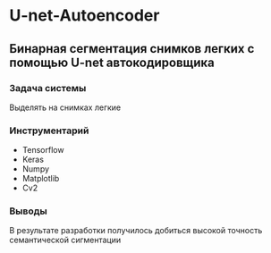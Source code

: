 # U-net-Autoencoder
## Бинарная сегментация снимков легких с помощью U-net автокодировщика

### Задача системы
Выделять на снимках легкие 

### Инструментарий
- Tensorflow
- Keras
- Numpy
- Matplotlib
- Cv2

### Выводы
В результате разработки получилось добиться высокой точность семантической сигментации
